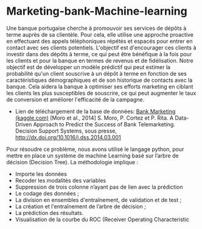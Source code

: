 # Marketing-bank-Machine-learning
Une banque portugaise cherche à promouvoir ses services de dépôts à terme auprès 
de sa clientèle. Pour cela, elle utilise une approche proactive en effectuant des appels 
téléphoniques répétés et espacés pour entrer en contact avec ses clients potentiels. 
L'objectif est d'encourager ces clients à investir dans des dépôts à terme, ce qui peut 
être bénéfique à la fois pour les clients et pour la banque en termes de revenus et de 
fidélisation.
Notre objectif est de développer un modèle prédictif qui peut estimer la probabilité 
qu'un client souscrive à un dépôt à terme en fonction de ses caractéristiques 
démographiques et de son historique de contacts avec la banque. Cela aidera la 
banque à optimiser ses efforts marketing en ciblant les clients les plus susceptibles de 
souscrire, ce qui peut augmenter le taux de conversion et améliorer l'efficacité de la 
campagne.

* Lien de téléchargement de la base de données: [Bank Marketing (kaggle.com)](https://www.kaggle.com/datasets/henriqueyamahata/bank-marketing/data)
[Moro et al., 2014] S. Moro, P. Cortez et P. Rita. A Data-Driven Approach to Predict the 
Success of Bank Telemarketing. Decision Support Systems, sous presse, 
http://dx.doi.org/10.1016/j.dss.2014.03.001

Pour résoudre ce problème, nous avons utilisé le langage python, pour mettre en place 
un système de machine Learning basé sur l’arbre de décision (Decision Tree). 
La méthodologie implique : 
* Importe les données
* Recoder les modalités des variables
* Suppression de trois colonne n’ayant pas de lien avec la prédiction
* Le codage des données ;
* La division en ensembles d'entraînement, de validation et de test ;
* La création et l'entraînement de l’arbre de décision ;
* La prédiction des résultats.
* Visualisation de la courbe du ROC (Receiver Operating Characteristic
